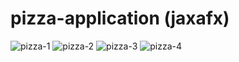 # pizza-application (jaxafx)
![pizza-1](https://user-images.githubusercontent.com/107927376/196277789-c2237e33-e506-4b4b-adc9-f7bf401ba829.png)
![pizza-2](https://user-images.githubusercontent.com/107927376/196281002-26ca9a22-0730-4699-a735-7dba742063bc.png)
![pizza-3](https://user-images.githubusercontent.com/107927376/196280837-e8a32322-de9b-47d0-97f2-c6549ea53725.png)
![pizza-4](https://user-images.githubusercontent.com/107927376/196278052-9a2df35d-8c75-40c3-aa1f-503ce78b21cb.png)
